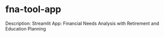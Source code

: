 # fna-tool-app
Description: Streamlit App: Financial Needs Analysis with Retirement and Education Planning
